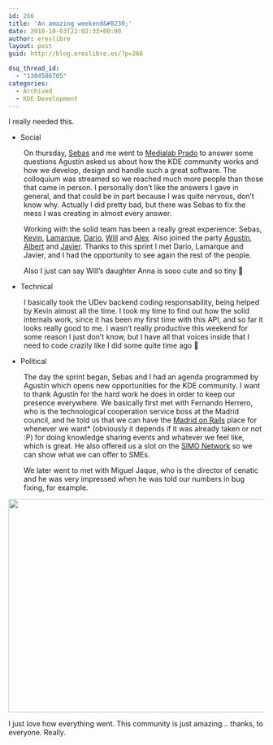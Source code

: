 ```yaml
---
id: 266
title: 'An amazing weekend&#8230;'
date: 2010-10-03T22:02:33+00:00
author: ereslibre
layout: post
guid: http://blog.ereslibre.es/?p=266

dsq_thread_id:
  - "1304586705"
categories:
  - Archived
  - KDE Development
---
```

I really needed this.

  * Social

<p style="padding-left: 30px;">
  On thursday, <a href="http://satellite.vizzzion.org/blog/" target="_blank">Sebas</a> and me went to <a href="http://medialab-prado.es/" target="_blank">Medialab Prado</a> to answer some questions Agustín asked us about how the KDE community works and how we develop, design and handle such a great software. The colloquium was streamed so we reached much more people than those that came in person. I personally don&#8217;t like the answers I gave in general, and that could be in part because I was quite nervous, don&#8217;t know why. Actually I did pretty bad, but there was Sebas to fix the mess I was creating in almost every answer.
</p>

<p style="padding-left: 30px;">
  Working with the solid team has been a really great experience: Sebas, <a href="http://ervin.ipsquad.net/" target="_blank">Kevin</a>, <a href="http://lamarque-lvs.blogspot.com/search/label/kde" target="_blank">Lamarque</a>, <a href="http://drfav.wordpress.com/" target="_blank">Dario</a>, <a href="http://www.kdedevelopers.org/blog/77" target="_self">Will</a> and <a href="http://www.afiestas.org/">Alex</a>. Also joined the party <a href="http://abenitobethencourt.blogspot.com/" target="_blank">Agustín</a>, <a href="http://tsdgeos.blogspot.com/" target="_blank">Albert</a> and <a href="http://lizards.opensuse.org/author/javierllorente/" target="_blank">Javier</a>. Thanks to this sprint I met Dario, Lamarque and Javier, and I had the opportunity to see again the rest of the people.
</p>

<p style="padding-left: 30px;">
  Also I just can say Will&#8217;s daughter Anna is sooo cute and so tiny 🙂
</p>

  * Technical

<p style="padding-left: 30px;">
  I basically took the UDev backend coding responsability, being helped by Kevin almost all the time. I took my time to find out how the solid internals work, since it has been my first time with this API, and so far it looks really good to me. I wasn&#8217;t really productive this weekend for some reason I just don&#8217;t know, but I have all that voices inside that I need to code crazily like I did some quite time ago 🙂
</p>

  * Political

<p style="padding-left: 30px;">
  The day the sprint began, Sebas and I had an agenda programmed by Agustín which opens new opportunities for the KDE community. I want to thank Agustín for the hard work he does in order to keep our presence everywhere. We basically first met with Fernando Herrero, who is the technological cooperation service boss at the Madrid council, and he told us that we can have the <a href="http://madridonrails.com/" target="_blank">Madrid on Rails</a> place for whenever we want* (obviously it depends if it was already taken or not :P) for doing knowledge sharing events and whatever we feel like, which is great. He also offered us a slot on the <a href="http://www.ifema.es/web/ferias/simonetwork/default.html" target="_blank">SIMO Network</a> so we can show what we can offer to SMEs.
</p>

<p style="padding-left: 30px;">
  We later went to met with Miguel Jaque, who is the director of cenatic and he was very impressed when he was told our numbers in bug fixing, for example.
</p>

<p style="text-align: center;">
  <img class="aligncenter" title="Photo obviously taken by Sebas™" src="http://media.ereslibre.es/2010/10/IMG_4155.JPG" alt="" width="640" height="420" />
</p>

I just love how everything went. This community is just amazing&#8230; thanks, to everyone. Really.
